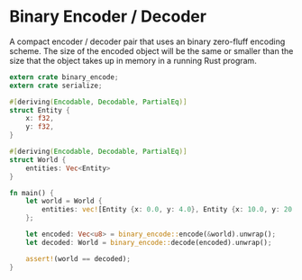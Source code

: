 # Binary Encoder / Decoder

A compact encoder / decoder pair that uses an binary zero-fluff encoding scheme.
The size of the encoded object will be the same or smaller than the size that
the object takes up in memory in a running Rust program.

```rust
extern crate binary_encode;
extern crate serialize;

#[deriving(Encodable, Decodable, PartialEq)]
struct Entity {
    x: f32,
    y: f32,
}

#[deriving(Encodable, Decodable, PartialEq)]
struct World {
    entities: Vec<Entity>
}

fn main() {
    let world = World {
        entities: vec![Entity {x: 0.0, y: 4.0}, Entity {x: 10.0, y: 20.5}]
    };

    let encoded: Vec<u8> = binary_encode::encode(&world).unwrap();
    let decoded: World = binary_encode::decode(encoded).unwrap();

    assert!(world == decoded);
}

```
